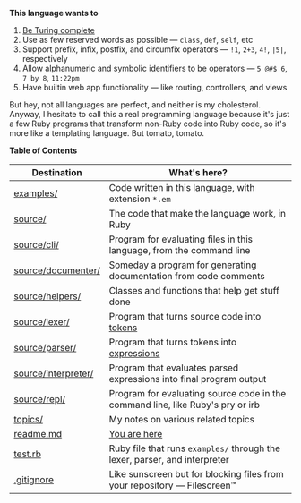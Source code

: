 **This language wants to**

1. [Be Turing complete](https://stackoverflow.com/a/7320)
2. Use as few reserved words as possible — `class`, `def`, `self`, etc
3. Support prefix, infix, postfix, and circumfix operators — `!1`, `2+3`, `4!`, `|5|`, respectively
4. Allow alphanumeric and symbolic identifiers to be operators — `5 @#$ 6`, `7 by 8`, `11:22pm`
5. Have builtin web app functionality — like routing, controllers, and views

But hey, not all languages are perfect, and neither is my cholesterol. Anyway, I hesitate to call this a real programming language because it's just a few Ruby programs that transform non-Ruby code into Ruby code, so it's more like a templating language. But tomato, tomato.

**Table of Contents**

| Destination                               | What's here?                                                                   |
|-------------------------------------------|--------------------------------------------------------------------------------|
| [examples/](examples)                     | Code written in this language, with extension `*.em`                           |
| [source/](source)                         | The code that make the language work, in Ruby                                  |
| [source/cli/](source/cli)                 | Program for evaluating files in this language, from the command line           |
| [source/documenter/](source/documenter)   | Someday a program for generating documentation from code comments              |
| [source/helpers/](source/helpers)         | Classes and functions that help get stuff done                                 |
| [source/lexer/](source/lexer)             | Program that turns source code into [tokens](./source/lexer/tokens.rb)         |
| [source/parser/](source/parser)           | Program that turns tokens into [expressions](./source/parser/exprs.rb)         |
| [source/interpreter/](source/interpreter) | Program that evaluates parsed expressions into final program output            |
| [source/repl/](source/repl)               | Program for evaluating source code in the command line, like Ruby's pry or irb |
| [topics/](topics)                         | My notes on various related topics                                             |
| [readme.md](readme.md)                    | [You are here](./readme.md)                                                    |
| [test.rb](test.rb)                        | Ruby file that runs `examples/` through the lexer, parser, and interpreter     |
| [.gitignore](.gitignore)                  | Like sunscreen but for blocking files from your repository — Filescreen™       |
